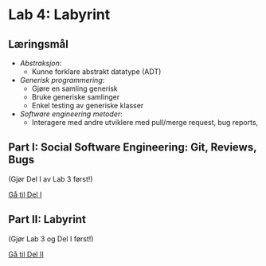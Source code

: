 # Lab 4: Labyrint

## Læringsmål

* *Abstraksjon*:
  * Kunne forklare abstrakt datatype (ADT)
* *Generisk programmering*:
  * Gjøre en samling generisk
  * Bruke generiske samlinger
  * Enkel testing av generiske klasser
* *Software engineering metoder*:
  * Interagere med andre utviklere med pull/merge request, bug reports, 

## Part I: Social Software Engineering: Git, Reviews, Bugs

(Gjør Del I av Lab 3 først!)

[Gå til Del I](LAB-4_I_GIT.md)

## Part II: Labyrint

(Gjør Lab 3 og Del I først!)

[Gå til Del II](LAB-4_II_LABYRINTH.md)
